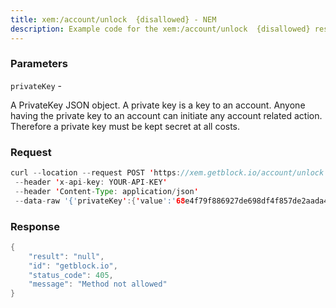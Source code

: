 ```yaml
---
title: xem:/account/unlock  {disallowed} - NEM
description: Example code for the xem:/account/unlock  {disallowed} rest method. Сomplete guide on how to use xem:/account/unlock  {disallowed} rest in GetBlock.io Web3 documentation.
---
```


### Parameters


`privateKey` -

A PrivateKey JSON object. A private key is a key to an account. Anyone
having the private key to an account can initiate any account related
action. Therefore a private key must be kept secret at all costs.

### Request

``` java
curl --location --request POST 'https://xem.getblock.io/account/unlock'
 --header 'x-api-key: YOUR-API-KEY'
 --header 'Content-Type: application/json'
 --data-raw '{'privateKey':{'value':'68e4f79f886927de698df4f857de2aada41ccca6617e56bb0d61623b35b08cc0'}}'
```

###  Response

``` java
{
    "result": "null",
    "id": "getblock.io",
    "status_code": 405,
    "message": "Method not allowed"
}
```

